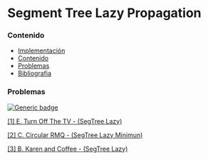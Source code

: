 # Segment Tree Lazy Propagation

### Contenido

* [Implementación](#)
* [Contenido](#contenido)
* [Problemas](#problemas)
* [Bibliografia](#bibliografia)

### Problemas

[![Generic badge](https://img.shields.io/badge/Codeforces-Medium-yellow.svg)](https://codeforces.com/problemset)

[[1] E. Turn Off The TV - (SegTree Lazy)](https://codeforces.com/contest/863/problem/E)

[[2] C. Circular RMQ - (SegTree Lazy Minimun)](https://codeforces.com/contest/52/problem/C)

[[3] B. Karen and Coffee - (SegTree Lazy)](https://codeforces.com/contest/816/problem/B)